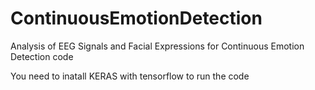# ContinuousEmotionDetection
Analysis of EEG Signals and Facial Expressions for Continuous Emotion Detection code


You need to inatall KERAS with tensorflow to run the code
